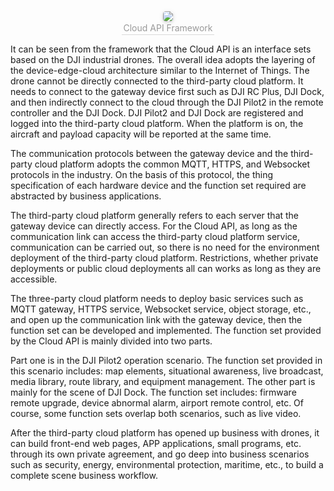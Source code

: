 <center>    <img style="border-radius: 0.3125em;    box-shadow: 0 2px 4px 0 rgba(34,36,38,.12),0 2px 10px 0 rgba(34,36,38,.08);"     src="https://terra-1-g.djicdn.com/84f990b0bbd145e6a3930de0c55d3b2b/admin/doc/db8e9632-a05e-4637-821d-9a4c1fc30d1d.png">    <br>    <div style="color:orange; border-bottom: 1px solid #d9d9d9;    display: inline-block;    color: #999;    padding: 2px;">Cloud API Framework</div> </center>

It can be seen from the framework that the Cloud API is an interface sets based on the DJI industrial drones. The overall idea adopts the layering of the device-edge-cloud architecture similar to the Internet of Things. The drone cannot be directly connected to the third-party cloud platform. It needs to connect to the gateway device first such as DJI RC Plus, DJI Dock, and then indirectly connect to the cloud through the DJI Pilot2 in the remote controller and the DJI Dock. DJI Pilot2 and DJI Dock are registered and logged into the third-party cloud platform. When the platform is on, the aircraft and payload capacity will be reported at the same time.

The communication protocols between the gateway device and the third-party cloud platform adopts the common MQTT, HTTPS, and Websocket protocols in the industry. On the basis of this protocol, the thing specification of each hardware device and the function set required are abstracted by business applications.

The third-party cloud platform generally refers to each server that the gateway device can directly access. For the Cloud API, as long as the communication link can access the third-party cloud platform service, communication can be carried out, so there is no need for the environment deployment of the third-party cloud platform. Restrictions, whether private deployments or public cloud deployments all can works as long as they are accessible.

The three-party cloud platform needs to deploy basic services such as MQTT gateway, HTTPS service, Websocket service, object storage, etc., and open up the communication link with the gateway device, then the function set can be developed and implemented. The function set provided by the Cloud API is mainly divided into two parts. 

Part one is in the DJI Pilot2 operation scenario. The function set provided in this scenario includes: map elements, situational awareness, live broadcast, media library, route library, and equipment management. The other part is mainly for the scene of DJI Dock. The function set includes: firmware remote upgrade, device abnormal alarm, airport remote control, etc. Of course, some function sets overlap both scenarios, such as live video.

After the third-party cloud platform has opened up business with drones, it can build front-end web pages, APP applications, small programs, etc. through its own private agreement, and go deep into business scenarios such as security, energy, environmental protection, maritime, etc., to build a complete scene business workflow.
